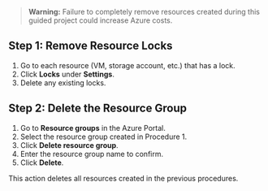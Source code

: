 > **Warning:** Failure to completely remove resources created during this guided project could increase Azure costs.

## Step 1: Remove Resource Locks

1. Go to each resource (VM, storage account, etc.) that has a lock.
2. Click **Locks** under **Settings**.
3. Delete any existing locks.

## Step 2: Delete the Resource Group

1. Go to **Resource groups** in the Azure Portal.
2. Select the resource group created in Procedure 1.
3. Click **Delete resource group**.
4. Enter the resource group name to confirm.
5. Click **Delete**.

This action deletes all resources created in the previous procedures.
